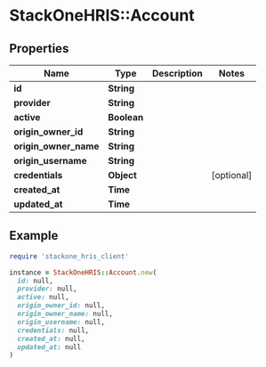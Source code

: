 # StackOneHRIS::Account

## Properties

| Name | Type | Description | Notes |
| ---- | ---- | ----------- | ----- |
| **id** | **String** |  |  |
| **provider** | **String** |  |  |
| **active** | **Boolean** |  |  |
| **origin_owner_id** | **String** |  |  |
| **origin_owner_name** | **String** |  |  |
| **origin_username** | **String** |  |  |
| **credentials** | **Object** |  | [optional] |
| **created_at** | **Time** |  |  |
| **updated_at** | **Time** |  |  |

## Example

```ruby
require 'stackone_hris_client'

instance = StackOneHRIS::Account.new(
  id: null,
  provider: null,
  active: null,
  origin_owner_id: null,
  origin_owner_name: null,
  origin_username: null,
  credentials: null,
  created_at: null,
  updated_at: null
)
```

